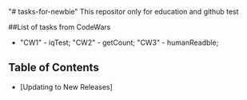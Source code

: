 "# tasks-for-newbie" 
This repositor only for education and github test


##List of tasks from CodeWars 

- "CW1" - iqTest;
"CW2" - getCount;
"CW3" - humanReadble;



## Table of Contents

- [Updating to New Releases]